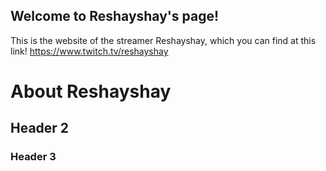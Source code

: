 ## Welcome to Reshayshay's page!

This is the website of the streamer Reshayshay, which you can find at this link! https://www.twitch.tv/reshayshay




# About Reshayshay
## Header 2
### Header 3

